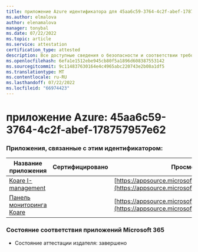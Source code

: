 ```yaml
---
title: приложение Azure идентификатора для 45aa6c59-3764-4c2f-abef-178757957e62
ms.author: elmalova
author: elenamalova
manager: tonybal
ms.date: 07/22/2022
ms.topic: article
ms.service: attestation
certification_type: attested
description: Все доступные сведения о безопасности и соответствии требованиям для 45aa6c59-3764-4c2f-abef-178757957e62.
ms.openlocfilehash: 6efa1e1512ebe945cb80f5a1896d608387553142
ms.sourcegitcommit: 9c114837630164e4c4965abc220743e2b08a1df5
ms.translationtype: MT
ms.contentlocale: ru-RU
ms.lasthandoff: 07/22/2022
ms.locfileid: "66974423"
---
```

# <a name="azure-app-id-45aa6c59-3764-4c2f-abef-178757957e62"></a>приложение Azure: 45aa6c59-3764-4c2f-abef-178757957e62


### <a name="apps-associated-with-this-id"></a>Приложения, связанные с этим идентификатором:
| **Название приложения** | **Сертифицировано** | **Просмотр в AppSource** |
|--------------|---------------|-----------------------|
| [Koare I-management](../forward/WA200004224.md) |  | [https://appsource.microsoft.com/product/office/WA200004224](https://appsource.microsoft.com/product/office/WA200004224) |
| [Панель мониторинга Koare](../forward/WA200004403.md) |  | [https://appsource.microsoft.com/product/office/WA200004403](https://appsource.microsoft.com/product/office/WA200004403) |

### <a name="microsoft-365-app-compliance-status"></a>Состояние соответствия приложений Microsoft 365
- Состояние аттестации издателя: завершено
